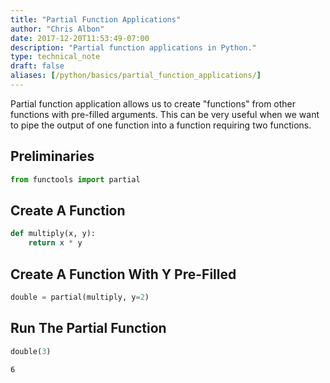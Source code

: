 ```yaml
---
title: "Partial Function Applications"
author: "Chris Albon"
date: 2017-12-20T11:53:49-07:00
description: "Partial function applications in Python."
type: technical_note
draft: false
aliases: [/python/basics/partial_function_applications/]
---
```

Partial function application allows us to create "functions" from other functions with pre-filled arguments. This can be very useful when we want to pipe the output of one function into a function requiring two functions.

## Preliminaries


```python
from functools import partial
```

## Create A Function


```python
def multiply(x, y):
    return x * y
```

## Create A Function With Y Pre-Filled


```python
double = partial(multiply, y=2)
```

## Run The Partial Function


```python
double(3)
```




    6


